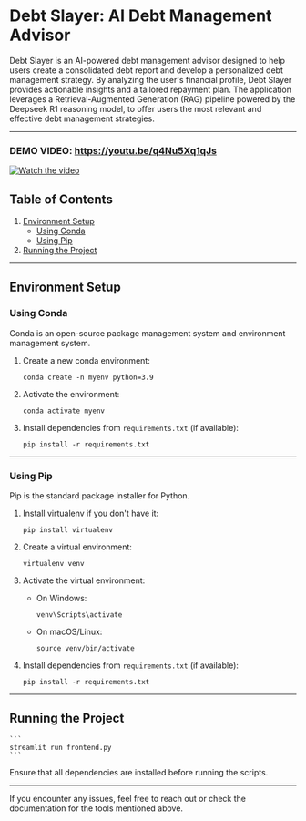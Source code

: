 # Debt Slayer: AI Debt Management Advisor

Debt Slayer is an AI-powered debt management advisor designed to help users create a consolidated debt report and develop a personalized debt management strategy. By analyzing the user's financial profile, Debt Slayer provides actionable insights and a tailored repayment plan. The application leverages a Retrieval-Augmented Generation (RAG) pipeline powered by the Deepseek R1 reasoning model, to offer users the most relevant and effective debt management strategies.

---

### DEMO VIDEO: https://youtu.be/q4Nu5Xq1qJs

[![Watch the video](https://img.youtube.com/vi/q4Nu5Xq1qJs/0.jpg)](https://www.youtube.com/watch?v=q4Nu5Xq1qJs)





## Table of Contents
1. [Environment Setup](#environment-setup)
    - [Using Conda](#using-conda)
    - [Using Pip](#using-pip)
2. [Running the Project](#running-the-project)

---

## Environment Setup

### Using Conda
Conda is an open-source package management system and environment management system.

1. Create a new conda environment:
    ```
    conda create -n myenv python=3.9
    ```

2. Activate the environment:
    ```
    conda activate myenv
    ```

3. Install dependencies from `requirements.txt` (if available):
    ```
    pip install -r requirements.txt
    ```

---

### Using Pip
Pip is the standard package installer for Python.

1. Install virtualenv if you don't have it:
    ```
    pip install virtualenv
    ```

2. Create a virtual environment:
    ```
    virtualenv venv
    ```

3. Activate the virtual environment:
    - On Windows:
        ```
        venv\Scripts\activate
        ```
    - On macOS/Linux:
        ```
        source venv/bin/activate
        ```

4. Install dependencies from `requirements.txt` (if available):
    ```
    pip install -r requirements.txt
    ```

---

## Running the Project
    ```
    streamlit run frontend.py
    ```

Ensure that all dependencies are installed before running the scripts.

---

If you encounter any issues, feel free to reach out or check the documentation for the tools mentioned above.
